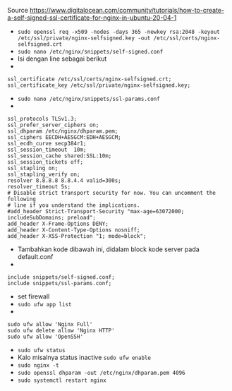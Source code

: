 Source
https://www.digitalocean.com/community/tutorials/how-to-create-a-self-signed-ssl-certificate-for-nginx-in-ubuntu-20-04-1

- `sudo openssl req -x509 -nodes -days 365 -newkey rsa:2048 -keyout /etc/ssl/private/nginx-selfsigned.key -out /etc/ssl/certs/nginx-selfsigned.crt`
- `sudo nano /etc/nginx/snippets/self-signed.conf`
- Isi dengan line sebagai berikut
-

    ssl_certificate /etc/ssl/certs/nginx-selfsigned.crt;
    ssl_certificate_key /etc/ssl/private/nginx-selfsigned.key;

- `sudo nano /etc/nginx/snippets/ssl-params.conf`
- 

    ssl_protocols TLSv1.3;
    ssl_prefer_server_ciphers on;
    ssl_dhparam /etc/nginx/dhparam.pem; 
    ssl_ciphers EECDH+AESGCM:EDH+AESGCM;
    ssl_ecdh_curve secp384r1;
    ssl_session_timeout  10m;
    ssl_session_cache shared:SSL:10m;
    ssl_session_tickets off;
    ssl_stapling on;
    ssl_stapling_verify on;
    resolver 8.8.8.8 8.8.4.4 valid=300s;
    resolver_timeout 5s;
    # Disable strict transport security for now. You can uncomment the following
    # line if you understand the implications.
    #add_header Strict-Transport-Security "max-age=63072000; includeSubDomains; preload";
    add_header X-Frame-Options DENY;
    add_header X-Content-Type-Options nosniff;
    add_header X-XSS-Protection "1; mode=block";
- Tambahkan kode dibawah ini, didalam block kode server pada default.conf
- 

    include snippets/self-signed.conf;
    include snippets/ssl-params.conf;

- set firewall
- `sudo ufw app list`
-

    sudo ufw allow 'Nginx Full'
    sudo ufw delete allow 'Nginx HTTP'
    sudo ufw allow 'OpenSSH'
    
- `sudo ufw status`
- Kalo misalnya status inactive `sudo ufw enable`
- `sudo nginx -t`
- `sudo openssl dhparam -out /etc/nginx/dhparam.pem 4096`
- `sudo systemctl restart nginx`
